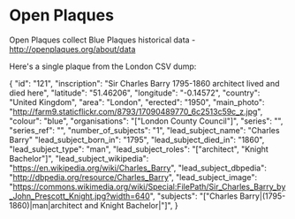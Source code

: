 # Open Plaques

Open Plaques collect Blue Plaques historical data - http://openplaques.org/about/data

Here's a single plaque from the London CSV dump:

{
  "id": "121",
  "inscription": "Sir Charles Barry 1795-1860 architect lived and died here",
  "latitude": "51.46206",
  "longitude": "-0.14572",
  "country": "United Kingdom",
  "area": "London",
  "erected": "1950",
  "main_photo": "http://farm9.staticflickr.com/8793/17090489770_6c2513c59c_z.jpg",
  "colour": "blue",
  "organisations": "[\"London County Council\"]",
  "series": "",
  "series_ref": "",
  "number_of_subjects": "1",
  "lead_subject_name": "Charles Barry"
  "lead_subject_born_in": "1795",
  "lead_subject_died_in": "1860",
  "lead_subject_type": "man",
  "lead_subject_roles": "[\"architect\", \"Knight Bachelor\"]",
  "lead_subject_wikipedia": "https://en.wikipedia.org/wiki/Charles_Barry",
  "lead_subject_dbpedia": "http://dbpedia.org/resource/Charles_Barry",
  "lead_subject_image": "https://commons.wikimedia.org/wiki/Special:FilePath/Sir_Charles_Barry_by_John_Prescott_Knight.jpg?width=640",
  "subjects": "[\"Charles Barry|(1795-1860)|man|architect and Knight Bachelor|\"]",
}
